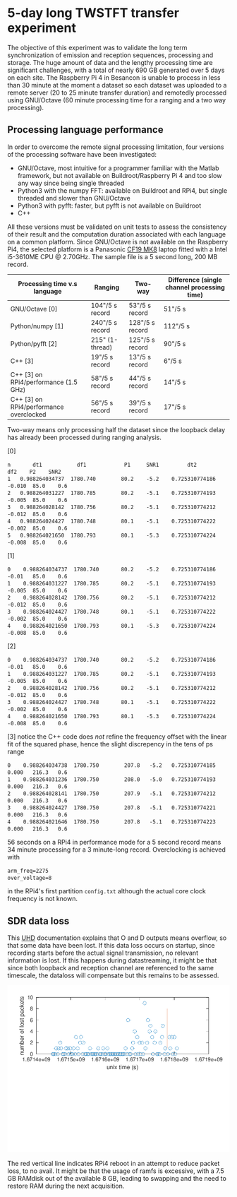 # 5-day long TWSTFT transfer experiment

The objective of this experiment was to validate the long term synchronization
of emission and reception sequences, processing and storage. The huge amount
of data and the lengthy processing time are significant challenges, with a total
of nearly 690 GB generated over 5 days on each site. The Raspberry Pi 4 in Besancon
is unable to process in less than 30 minute at the moment a dataset so each
dataset was uploaded to a remote server (20 to 25 minute transfer duration) and 
remotedly processed using GNU/Octave (60 minute processing time for a ranging
and a two way processing).

## Processing language performance

In order to overcome the remote signal processing limitation, four versions of
the processing software have been investigated:
* GNU/Octave, most intuitive for a programmer familiar with the Matlab framework,
but not available on Buildroot/Raspberry Pi 4 and too slow any way since being
single threaded
* Python3 with the numpy FFT: available on Buildroot and RPi4, but single threaded
and slower than GNU/Octave
* Python3 with pyfft: faster, but pyfft is not available on Buildroot
* C++

All these versions must be validated on unit tests to assess the consistency of their
result and the computation duration associated with each language on a common platform.
Since GNU/Octave is not available on the Raspberry Pi4, the selected platform is a 
Panasonic [CF19 MK8](https://www.bobjohnson.com/blog/a-note-on-model-numbers-for-toughbook-nerds/) 
laptop fitted with a Intel i5-3610ME CPU @ 2.70GHz. The sample file is a 5 second long, 
200 MB record.

| Processing time v.s language | Ranging         | Two-way         | Difference (single channel processing time)|
| ---------------------------- | ----------------|-----------------|--------|
| GNU/Octave [0]               | 104"/5 s record | 53"/5 s record  | 51"/5 s|
| Python/numpy [1]             | 240"/5 s record | 128"/5 s record |112"/5 s|
| Python/pyfft [2]             | 215" (1-thread) | 125"/5 s record | 90"/5 s|
| C++ [3]                      | 19"/5 s record  | 13"/5 s record  | 6"/5 s |
| C++ [3] on RPi4/performance (1.5 GHz)   | 58"/5 s record  | 44"/5 s record  | 14"/5 s|
| C++ [3] on RPi4/performance overclocked | 56"/5 s record  | 39"/5 s record  | 17"/5 s|

Two-way means only processing half the dataset since the loopback delay has already been
processed during ranging analysis.

[0]
```
n       dt1           df1            P1     SNR1         dt2          df2    P2    SNR2
1   0.988264034737  1780.740        80.2    -5.2    0.725310774186  -0.010  85.0    0.6
2   0.988264031227  1780.785        80.2    -5.1    0.725310774193  -0.005  85.0    0.6
3   0.988264028142  1780.756        80.2    -5.1    0.725310774212  -0.012  85.0    0.6
4   0.988264024427  1780.748        80.1    -5.1    0.725310774222  -0.002  85.0    0.6
5   0.988264021650  1780.793        80.1    -5.3    0.725310774224  -0.008  85.0    0.6

```

[1]
```
0    0.988264034737  1780.740       80.2    -5.2    0.725310774186  -0.01   85.0    0.6
1    0.988264031227  1780.785       80.2    -5.1    0.725310774193  -0.005  85.0    0.6
2    0.988264028142  1780.756       80.2    -5.1    0.725310774212  -0.012  85.0    0.6
3    0.988264024427  1780.748       80.1    -5.1    0.725310774222  -0.002  85.0    0.6
4    0.988264021650  1780.793       80.1    -5.3    0.725310774224  -0.008  85.0    0.6

```

[2]
```
0    0.988264034737  1780.740       80.2    -5.2    0.725310774186  -0.01   85.0    0.6
1    0.988264031227  1780.785       80.2    -5.1    0.725310774193  -0.005  85.0    0.6
2    0.988264028142  1780.756       80.2    -5.1    0.725310774212  -0.012  85.0    0.6
3    0.988264024427  1780.748       80.1    -5.1    0.725310774222  -0.002  85.0    0.6
4    0.988264021650  1780.793       80.1    -5.3    0.725310774224  -0.008  85.0    0.6
```

[3] notice the C++ code does *not* refine the frequency offset with the linear fit of the 
squared phase, hence the slight discrepency in the tens of ps range
```
0    0.988264034738  1780.750        207.8   -5.2   0.725310774185 0.000   216.3   0.6
1    0.988264031236  1780.750        208.0   -5.0   0.725310774193 0.000   216.3   0.6
2    0.988264028141  1780.750        207.9   -5.1   0.725310774212 0.000   216.3   0.6
3    0.988264024427  1780.750        207.8   -5.1   0.725310774221 0.000   216.3   0.6
4    0.988264021646  1780.750        207.8   -5.1   0.725310774223 0.000   216.3   0.6
```

56 seconds on a RPi4 in performance mode for a 5 second record means 34 minute processing for a 3 
minute-long record. Overclocking is achieved with
```
arm_freq=2275 
over_voltage=8 
```
in the RPi4's first partition ``config.txt`` although the actual core clock frequency is not known.

## SDR data loss

This [UHD](https://files.ettus.com/manual/page_general.html) documentation explains that O and D
outputs means overflow, so that some data have been lost. If this data loss occurs on startup, since
recording starts before the actual signal transmission, no relevant information is lost. If this
happens during datastreaming, it might be that since both loopback and reception channel are referenced
to the same timescale, the dataloss will compensate but this remains to be assessed.

<img src="processing/dataloss.png">

The red vertical line indicates RPi4 reboot in an attempt to reduce packet loss, to no avail. It might
be that the usage of ramfs is excessive, with a 7.5 GB RAMdisk out of the available 8 GB, leading to
swapping and the need to restore RAM during the next acquisition.
